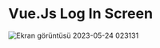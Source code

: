 # Vue.Js Log In Screen

![Ekran görüntüsü 2023-05-24 023131](https://github.com/lalerd/vue_loginscreen/assets/96186050/2de1d947-9a28-4c70-ab0f-b989cfe7669f)
